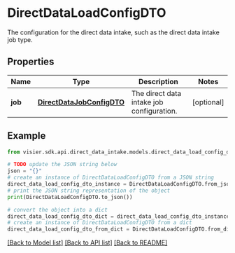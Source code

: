 # DirectDataLoadConfigDTO

The configuration for the direct data intake, such as the  direct data intake job type.

## Properties

Name | Type | Description | Notes
------------ | ------------- | ------------- | -------------
**job** | [**DirectDataJobConfigDTO**](DirectDataJobConfigDTO.md) | The direct data intake job configuration. | [optional] 

## Example

```python
from visier.sdk.api.direct_data_intake.models.direct_data_load_config_dto import DirectDataLoadConfigDTO

# TODO update the JSON string below
json = "{}"
# create an instance of DirectDataLoadConfigDTO from a JSON string
direct_data_load_config_dto_instance = DirectDataLoadConfigDTO.from_json(json)
# print the JSON string representation of the object
print(DirectDataLoadConfigDTO.to_json())

# convert the object into a dict
direct_data_load_config_dto_dict = direct_data_load_config_dto_instance.to_dict()
# create an instance of DirectDataLoadConfigDTO from a dict
direct_data_load_config_dto_from_dict = DirectDataLoadConfigDTO.from_dict(direct_data_load_config_dto_dict)
```
[[Back to Model list]](../README.md#documentation-for-models) [[Back to API list]](../README.md#documentation-for-api-endpoints) [[Back to README]](../README.md)


